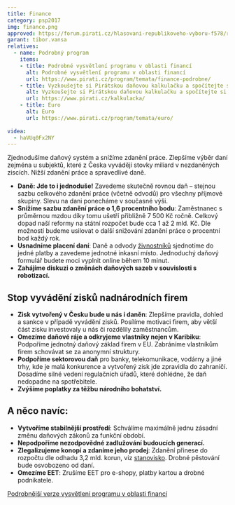 ```yaml
---
title: Finance
category: psp2017
img: finance.png
approved: https://forum.pirati.cz/hlasovani-republikoveho-vyboru-f578/rv-26-2016-program-2017-finance-r-h-3-k-t36942.html
garant: tibor.vansa
relatives:
  - name: Podrobný program
    items:
    - title: Podrobné vysvětlení programu v oblasti financí
      alt: Podrobné vysvětlení programu v oblasti financí
      url: https://www.pirati.cz/program/temata/finance-podrobne/
    - title: Vyzkoušejte si Pirátskou daňovou kalkulačku a spočítejte si kolik ušetříte na daních
      alt: Vyzkoušejte si Pirátskou daňovou kalkulačku a spočítejte si kolik ušetříte na daních
      url: https://www.pirati.cz/kalkulacka/
    - title: Euro
      alt: Euro
      url: https://www.pirati.cz/program/temata/euro/
      
videa:
  - haVUq0Fx2NY
---
```


Zjednodušíme daňový systém a snížíme zdanění práce. Zlepšíme výběr daní zejména u subjektů, které z Česka vyvádějí stovky miliard v nezdaněných ziscích. Nižší zdanění práce a spravedlivé daně.

- **Daně: Jde to i jednoduše!** Zavedeme skutečně rovnou daň – stejnou sazbu celkového zdanění práce (včetně odvodů) pro všechny příjmové skupiny. Slevu na dani ponecháme v současné výši.
- **Snížíme sazbu zdanění práce o 1,6 procentního bodu**: Zaměstnanec s průměrnou mzdou díky tomu ušetří přibližně 7 500 Kč ročně. Celkový dopad naší reformy na státní rozpočet bude cca 1 až 2 mld. Kč. Dle možností budeme usilovat o další snižování zdanění práce o procentní bod každý rok.
- **Usnadníme placení daní**: Daně a odvody [živnostníků](https://www.pirati.cz/program/temata/finance-faq/) sjednotíme do jedné platby a zavedeme jednotné inkasní místo. Jednoduchý daňový formulář budete moci vyplnit online během 10 minut.
- **Zahájíme diskuzi o změnách daňových sazeb v souvislosti s robotizací.**

## Stop vyvádění zisků nadnárodních firem

- **Zisk vytvořený v Česku bude u nás i daněn**: Zlepšíme pravidla, dohled a sankce v případě vyvádění zisků. Posílíme motivaci firem, aby větší část zisku investovaly u nás či rozdělily zaměstnancům.
- **Omezíme daňové ráje a odkryjeme vlastníky nejen v Karibiku**: Podpoříme jednotný daňový základ firem v EU. Zabráníme vlastníkům firem schovávat se za anonymní struktury.
- **Podpoříme sektorovou daň** pro banky, telekomunikace, vodárny a jiné trhy, kde je malá konkurence a vytvořený zisk jde zpravidla do zahraničí. Dosadíme silné vedení regulačních úřadů, které dohlédne, že daň nedopadne na spotřebitele.
- **Zvýšíme poplatky za těžbu národního bohatství.**

## A něco navíc:

- **Vytvoříme stabilnější prostředí**: Schválíme maximálně jednu zásadní změnu daňových zákonů za funkční období.
- **Nepodpoříme nezodpovědné zadlužování budoucích generací.**
- **Zlegalizujeme konopí a zdaníme jeho prodej**: Zdanění přinese do rozpočtu dle odhadu 3,2 mld. korun, viz [stanovisko](https://www.pirati.cz/tiskove-zpravy/legalizace-konopi.html). Drobné pěstování bude osvobozeno od daní.
- **Omezíme EET**: Zrušíme EET pro e-shopy, platby kartou a drobné podnikatele.

[Podrobnější verze vysvětlení programu v oblasti financí](https://www.pirati.cz/program/temata/finance-podrobne/)
